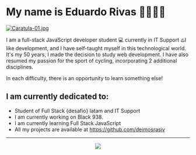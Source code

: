 # My name is Eduardo Rivas 👋👩🏾‍💻

[![Caratula-01.jpg](https://i.postimg.cc/2SLs98gh/Caratula-01.jpg)](https://postimg.cc/5X1K6142)

I am a full-stack JavaScript developer student 💻 currently in IT Support ♨️I like development, and I have self-taught myself in this technological world. It's my 50 years, I made the decision to study web development. I have also resumed my passion for the sport of cycling, incorporating 2 additional disciplines.
 
In each difficulty, there is an opportunity to learn something else!



## I am currently dedicated to:


- Student of Full Stack {desafio} latam and IT Support 
- I am currently working on Black 938.
- I am currently learning Full Stack JavaScript
- All my projects are available at https://github.com/deimosrasiv
___
<p align="center"> <img align="center" src="https://profile-counter-glitch.me/Formandodev/count.svg"/></p>




